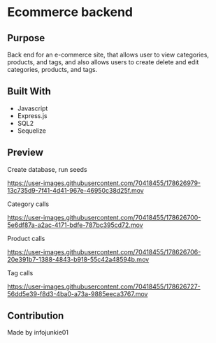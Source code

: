 # Ecommerce backend

## Purpose
Back end for an e-commerce site, that allows user to view categories, products, and tags, and also allows users to create delete and edit categories, products, and tags.

## Built With
* Javascript
* Express.js
* SQL2
* Sequelize

## Preview

Create database, run seeds

https://user-images.githubusercontent.com/70418455/178626979-13c735d9-7f41-4d41-967e-46950c38d25f.mov 

Category calls

https://user-images.githubusercontent.com/70418455/178626700-5e6df87a-a2ac-4171-bdfe-787bc395cd72.mov

Product calls

https://user-images.githubusercontent.com/70418455/178626706-20e391b7-1388-4843-b918-55c42a48594b.mov

Tag calls

https://user-images.githubusercontent.com/70418455/178626727-56dd5e39-f8d3-4ba0-a73a-9885eeca3767.mov


## Contribution
Made by infojunkie01


 
